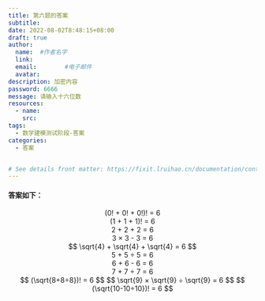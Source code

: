 ```yaml
---
title: 第六题的答案
subtitle:
date: 2022-08-02T8:48:15+08:00
draft: true
author:
  name:  #作者名字
  link:
  email:        #电子邮件
  avatar:
description: 加密内容
password: 6666
message: 请输入十六位数
resources:
  - name: 
    src: 
tags:
  - 数学建模测试阶段-答案
categories:
  - 答案


# See details front matter: https://fixit.lruihao.cn/documentation/content-management/introduction/#front-matter
---
```

#### 答案如下：
<center> (0! + 0! + 0!)! = 6  <center>
<center> (1 + 1 + 1)! = 6  <center>
<center> 2 + 2 + 2 = 6   <center> 
<center> 3 × 3 - 3 = 6    <center>
$$ \sqrt{4}  + \sqrt{4} + \sqrt{4} = 6 $$ 
<center> 5 + 5 ÷ 5 = 6  <center>
<center> 6 + 6 - 6 = 6   <center>
<center> 7 + 7 ÷ 7 = 6  <center>
$$ (\sqrt{8+8÷8})! = 6 $$ 
$$ \sqrt{9}  × \sqrt{9} ÷ \sqrt{9} = 6 $$ 
$$ (\sqrt{10-10÷10})! = 6 $$ 


<!--more-->
